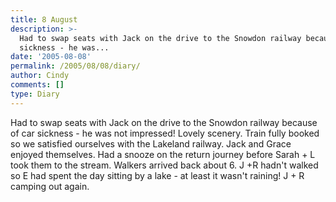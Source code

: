 ```yaml
---
title: 8 August
description: >-
  Had to swap seats with Jack on the drive to the Snowdon railway because of car
  sickness - he was...
date: '2005-08-08'
permalink: /2005/08/08/diary/
author: Cindy
comments: []
type: Diary
---
```


Had to swap seats with Jack on the drive to the Snowdon railway because of car sickness - he was not impressed! Lovely scenery. Train fully booked so we satisfied ourselves with the Lakeland railway. Jack and Grace enjoyed themselves. Had a snooze on the return journey before Sarah + L took them to the stream. Walkers arrived back about 6. J +R hadn't walked so E had spent the day sitting by a lake - at least it wasn't raining! J + R camping out again.
